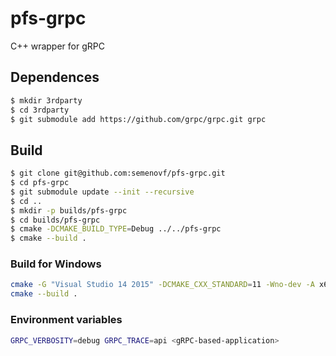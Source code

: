 # pfs-grpc

C++ wrapper for gRPC

## Dependences
```sh
$ mkdir 3rdparty
$ cd 3rdparty
$ git submodule add https://github.com/grpc/grpc.git grpc
```

## Build
```sh
$ git clone git@github.com:semenovf/pfs-grpc.git
$ cd pfs-grpc
$ git submodule update --init --recursive
$ cd ..
$ mkdir -p builds/pfs-grpc
$ cd builds/pfs-grpc
$ cmake -DCMAKE_BUILD_TYPE=Debug ../../pfs-grpc
$ cmake --build .
```

### Build for Windows
```sh
cmake -G "Visual Studio 14 2015" -DCMAKE_CXX_STANDARD=11 -Wno-dev -A x64 <pfs-grpc source path>
cmake --build .
```

### Environment variables
```sh
GRPC_VERBOSITY=debug GRPC_TRACE=api <gRPC-based-application>
```
